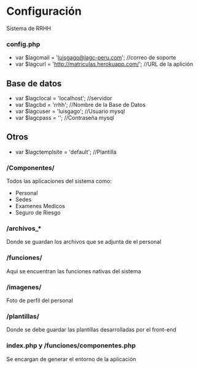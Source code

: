 # Configuración #

Sistema de RRHH

### config.php ###

* var $lagcmail = 'luisgago@lagc-peru.com'; //correo de soporte
* var $lagcurl = 'http://matriculas.herokuapp.com/'; //URL de la aplición

## Base de datos ##
* var $lagclocal = 'localhost'; //servidor
* var $lagcbd = 'rrhh'; //Nombre de la Base de Datos
* var $lagcuser = 'luisgago'; //Usuario mysql
* var $lagcpass = ''; //Contraseña mysql

## Otros ##
* var $lagctemplsite = 'default'; //Plantilla

### /Componentes/ ###
Todos las aplicaciones del sistema como:
* Personal
* Sedes
* Examenes Medicos
* Seguro de Riesgo

### /archivos_* ###
Donde se guardan los archivos que se adjunta de el personal

### /funciones/ ###
Aqui se encuentran las funciones nativas del sistema

### /imagenes/ ###
Foto de perfil del personal

### /plantillas/ ###
Donde se debe guardar las plantillas desarrolladas por el front-end

### index.php y /funciones/componentes.php ###
Se encargan de generar el entorno de la aplicación